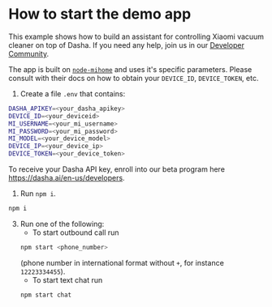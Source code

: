# How to start the demo app

This example shows how to build an assistant for controlling Xiaomi vacuum cleaner on top of Dasha. If you need any help, join us in our [Developer Community](https://discord.gg/R8mDP2JGmv).

The app is built on [`node-mihome`](https://www.npmjs.com/package/node-mihome) and uses it's specific parameters. Please consult with their docs on how to obtain your `DEVICE_ID`, `DEVICE_TOKEN`, etc.

1. Create a file `.env` that contains:
```sh
DASHA_APIKEY=<your_dasha_apikey>
DEVICE_ID=<your_deviceid>
MI_USERNAME=<your_mi_username>
MI_PASSWORD=<your_mi_password>
MI_MODEL=<your_device_model>
DEVICE_IP=<your_device_ip>
DEVICE_TOKEN=<your_device_token>
```
To receive your Dasha API key, enroll into our beta program here https://dasha.ai/en-us/developers.
1. Run `npm i`.
```sh
npm i
```
3. Run one of the following:
    * To start outbound call run
    ```sh
    npm start <phone_number>
    ```
     (phone number in international format without `+`, for instance `12223334455`).
    * To start text chat run
    ```sh
    npm start chat
    ```
